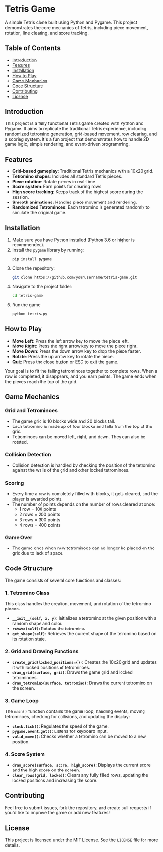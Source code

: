 # Tetris Game

A simple Tetris clone built using Python and Pygame. This project demonstrates the core mechanics of Tetris, including piece movement, rotation, line clearing, and score tracking.

## Table of Contents
- [Introduction](#introduction)
- [Features](#features)
- [Installation](#installation)
- [How to Play](#how-to-play)
- [Game Mechanics](#game-mechanics)
- [Code Structure](#code-structure)
- [Contributing](#contributing)
- [License](#license)

## Introduction

This project is a fully functional Tetris game created with Python and Pygame. It aims to replicate the traditional Tetris experience, including randomized tetromino generation, grid-based movement, row clearing, and a scoring system. It's a fun project that demonstrates how to handle 2D game logic, simple rendering, and event-driven programming.

## Features

- **Grid-based gameplay**: Traditional Tetris mechanics with a 10x20 grid.
- **Tetromino shapes**: Includes all standard Tetris pieces.
- **Piece rotation**: Rotate pieces in real-time.
- **Score system**: Earn points for clearing rows.
- **High score tracking**: Keeps track of the highest score during the session.
- **Smooth animations**: Handles piece movement and rendering.
- **Randomized Tetrominoes**: Each tetromino is generated randomly to simulate the original game.

## Installation

1. Make sure you have Python installed (Python 3.6 or higher is recommended).
2. Install the `pygame` library by running:
    ```bash
    pip install pygame
    ```
3. Clone the repository:
    ```bash
    git clone https://github.com/yourusername/tetris-game.git
    ```
4. Navigate to the project folder:
    ```bash
    cd tetris-game
    ```
5. Run the game:
    ```bash
    python tetris.py
    ```

## How to Play

- **Move Left**: Press the left arrow key to move the piece left.
- **Move Right**: Press the right arrow key to move the piece right.
- **Move Down**: Press the down arrow key to drop the piece faster.
- **Rotate**: Press the up arrow key to rotate the piece.
- **Quit**: Press the close button or ESC to exit the game.

Your goal is to fit the falling tetrominoes together to complete rows. When a row is completed, it disappears, and you earn points. The game ends when the pieces reach the top of the grid.

## Game Mechanics

### Grid and Tetrominoes

- The game grid is 10 blocks wide and 20 blocks tall.
- Each tetromino is made up of four blocks and falls from the top of the grid.
- Tetrominoes can be moved left, right, and down. They can also be rotated.

### Collision Detection

- Collision detection is handled by checking the position of the tetromino against the walls of the grid and other locked tetrominoes.

### Scoring

- Every time a row is completely filled with blocks, it gets cleared, and the player is awarded points.
- The number of points depends on the number of rows cleared at once:
  - 1 row = 100 points
  - 2 rows = 200 points
  - 3 rows = 300 points
  - 4 rows = 400 points

### Game Over

- The game ends when new tetrominoes can no longer be placed on the grid due to lack of space.

## Code Structure

The game consists of several core functions and classes:

### 1. **Tetromino Class**

This class handles the creation, movement, and rotation of the tetromino pieces.

- **`__init__(self, x, y)`**: Initializes a tetromino at the given position with a random shape and color.
- **`rotate(self)`**: Rotates the tetromino.
- **`get_shape(self)`**: Retrieves the current shape of the tetromino based on its rotation state.

### 2. **Grid and Drawing Functions**

- **`create_grid(locked_positions={})`**: Creates the 10x20 grid and updates it with locked positions of tetrominoes.
- **`draw_grid(surface, grid)`**: Draws the game grid and locked tetrominoes.
- **`draw_tetromino(surface, tetromino)`**: Draws the current tetromino on the screen.

### 3. **Game Loop**

The `main()` function contains the game loop, handling events, moving tetrominoes, checking for collisions, and updating the display:

- **`clock.tick()`**: Regulates the speed of the game.
- **`pygame.event.get()`**: Listens for keyboard input.
- **`valid_move()`**: Checks whether a tetromino can be moved to a new position.

### 4. **Score System**

- **`draw_score(surface, score, high_score)`**: Displays the current score and the high score on the screen.
- **`clear_rows(grid, locked)`**: Clears any fully filled rows, updating the locked positions and increasing the score.

## Contributing

Feel free to submit issues, fork the repository, and create pull requests if you'd like to improve the game or add new features!

## License

This project is licensed under the MIT License. See the `LICENSE` file for more details.

